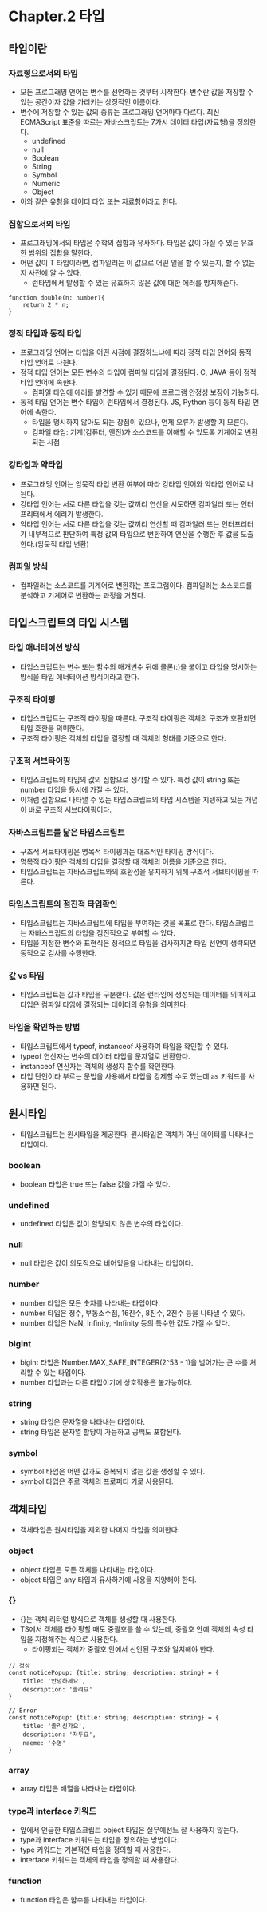 # Chapter.2 타입

## 타입이란

### 자료형으로서의 타입
- 모든 프로그래밍 언어는 변수를 선언하는 것부터 시작한다. 변수란 값을 저장할 수 있는 공간이자 값을 가리키는 상징적인 이름이다.
- 변수에 저장할 수 있는 값의 종류는 프로그래밍 언어마다 다르다. 최신 ECMAScript 표준을 따르는 자바스크립트는 7가시 데이터 타입(자료형)을 정의한다.
  - undefined
  - null
  - Boolean
  - String
  - Symbol
  - Numeric
  - Object
- 이와 같은 유형을 데이터 타입 또는 자료형이라고 한다.

### 집합으로서의 타입
- 프로그래밍에서의 타입은 수학의 집합과 유사하다. 타입은 값이 가질 수 있는 유효한 범위의 집합을 말한다.
- 어떤 값이 T 타입이라면, 컴파일러는 이 값으로 어떤 일을 할 수 있는지, 할 수 없는지 사전에 알 수 있다.
  - 런타임에서 발생할 수 있는 유효하지 않은 값에 대한 에러를 방지해준다.

```JS
function double(n: number){
    return 2 * n;
}
```

### 정적 타입과 동적 타입
- 프로그래밍 언어는 타입을 어떤 시점에 결정하느냐에 따라 정적 타입 언어와 동적 타입 언어로 나뉜다.
- 정적 타입 언어는 모든 변수의 타입이 컴파일 타임에 결정된다. C, JAVA 등이 정적 타입 언어에 속한다.
  - 컴파일 타임에 에러를 발견할 수 있기 때문에 프로그램 안정성 보장이 가능하다.
- 동적 타입 언어는 변수 타입이 런타임에서 결정된다. JS, Python 등이 동적 타입 언어에 속한다.
  - 타입을 명시하지 않아도 되는 장점이 있으나, 언제 오류가 발생할 지 모른다.
  - 컴파일 타임: 기계(컴퓨터, 엔진)가 소스코드를 이해할 수 있도록 기계어로 변환되는 시점

### 강타입과 약타입
- 프로그래밍 언어는 암묵적 타입 변환 여부에 따라 강타입 언어와 약타입 언어로 나뉜다.
- 강타입 언어는 서로 다른 타입을 갖는 값끼리 연산을 시도하면 컴파일러 또는 인터프리터에서 에러가 발생한다.
- 약타입 언어는 서로 다른 타입을 갖는 값끼리 연산할 때 컴파일러 또는 인터프리터가 내부적으로 판단하여 특정 값의 타입으로 변환하여 연산을 수행한 후 값을 도출한다.(암묵적 타입 변환)

### 컴파일 방식
- 컴파일러는 소스코드를 기계어로 변환하는 프로그램이다. 컴파일러는 소스코드를 분석하고 기계어로 변환하는 과정을 거친다.



## 타입스크립트의 타입 시스템

### 타입 애너테이션 방식
- 타입스크립트는 변수 또는 함수의 매개변수 뒤에 콜론(:)을 붙이고 타입을 명시하는 방식을 타입 애너테이션 방식이라고 한다.

### 구조적 타이핑
- 타입스크립트는 구조적 타이핑을 따른다. 구조적 타이핑은 객체의 구조가 호환되면 타입 호환을 의미한다.
- 구조적 타이핑은 객체의 타입을 결정할 때 객체의 형태를 기준으로 한다.

### 구조적 서브타이핑
- 타입스크립트의 타입의 값의 집합으로 생각할 수 있다. 특정 값이 string 또는 number 타입을 동시에 가질 수 있다.
- 이처럼 집합으로 나타낼 수 있는 타입스크립트의 타입 시스템을 지탱하고 있는 개념이 바로 구조적 서브타이핑이다.

### 자바스크립트를 닮은 타입스크립트
- 구조적 서브타이핑은 명목적 타이핑과는 대조적인 타이핑 방식이다. 
- 명목적 타이핑은 객체의 타입을 결정할 때 객체의 이름을 기준으로 한다.
- 타입스크립트는 자바스크립트와의 호환성을 유지하기 위해 구조적 서브타이핑을 따른다.

### 타입스크립트의 점진적 타입확인
- 타입스크립트는 자바스크립트에 타입을 부여하는 것을 목표로 한다. 타입스크립트는 자바스크립트의 타입을 점진적으로 부여할 수 있다.
- 타입을 지정한 변수와 표현식은 정적으로 타입을 검사하지만 타입 선언이 생략되면 동적으로 검사를 수행한다.

### 값 vs 타입
- 타입스크립트는 값과 타입을 구분한다. 값은 런타임에 생성되는 데이터를 의미하고 타입은 컴파일 타임에 결정되는 데이터의 유형을 의미한다.


### 타입을 확인하는 방법
- 타입스크립트에서 typeof, instanceof 사용하여 타입을 확인할 수 있다.
- typeof 연산자는 변수의 데이터 타입을 문자열로 반환한다.
- instanceof 연산자는 객체의 생성자 함수를 확인한다.
- 타입 단언이라 부르는 문법을 사용해서 타입을 강제할 수도 있는데 as 키워드를 사용하면 된다.


## 원시타입
- 타입스크립트는 원시타입을 제공한다. 원시타입은 객체가 아닌 데이터를 나타내는 타입이다.

### boolean
- boolean 타입은 true 또는 false 값을 가질 수 있다.

### undefined
- undefined 타입은 값이 할당되지 않은 변수의 타입이다.

### null
- null 타입은 값이 의도적으로 비어있음을 나타내는 타입이다.

### number
- number 타입은 모든 숫자를 나타내는 타입이다.
- number 타입은 정수, 부동소수점, 16진수, 8진수, 2진수 등을 나타낼 수 있다.
- number 타입은 NaN, Infinity, -Infinity 등의 특수한 값도 가질 수 있다.

### bigint
- bigint 타입은 Number.MAX_SAFE_INTEGER(2^53 - 1)을 넘어가는 큰 수를 처리할 수 있는 타입이다.
- number 타입과는 다른 타입이기에 상호작용은 불가능하다.

### string
- string 타입은 문자열을 나타내는 타입이다.
- string 타입은 문자열 할당이 가능하고 공백도 포함된다.

### symbol
- symbol 타입은 어떤 값과도 중복되지 않는 값을 생성할 수 있다.
- symbol 타입은 주로 객체의 프로퍼티 키로 사용된다.



## 객체타입
- 객체타입은 원시타입을 제외한 나머지 타입을 의미한다.

### object
- object 타입은 모든 객체를 나타내는 타입이다.
- object 타입은 any 타입과 유사하기에 사용을 지양해야 한다.


### {}
- {}는 객체 리터럴 방식으로 객체를 생성할 때 사용한다.
- TS에서 객체를 타이핑할 때도 중괄호를 쓸 수 있는데, 중괄호 안에 객체의 속성 타입을 지정해주는 식으로 사용한다.
  - 타이핑되는 객체가 중괄호 안에서 선언된 구조와 일치해야 한다.

```TS
// 정상
const noticePopup: {title: string; description: string} = {
    title: '안녕하세요',
    description: '졸려요'
}

// Error
const noticePopup: {title: string; description: string} = {
    title: '졸리신가요',
    description: '저두요',
    naeme: '수영'
}
```


### array
- array 타입은 배열을 나타내는 타입이다.


### type과 interface 키워드
- 앞에서 언급한 타입스크립트 object 타입은 실무에선느 잘 사용하지 않는다.
- type과 interface 키워드는 타입을 정의하는 방법이다.
- type 키워드는 기본적인 타입을 정의할 때 사용한다.
- interface 키워드는 객체의 타입을 정의할 때 사용한다.

### function
- function 타입은 함수를 나타내는 타입이다.